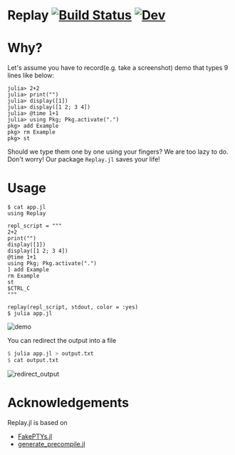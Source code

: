 # Replay [![Build Status](https://github.com/AtelierArith/Replay.jl/actions/workflows/CI.yml/badge.svg?branch=main)](https://github.com/AtelierArith/Replay.jl/actions/workflows/CI.yml?query=branch%3Amain) [![Dev](https://img.shields.io/badge/docs-dev-blue.svg)](https://AtelierArith.github.io/Replay.jl/dev)

# Why?

Let's assume you have to record(e.g. take a screenshot) demo that types 9 lines like below:

```
julia> 2+2
julia> print("")
julia> display([1])
julia> display([1 2; 3 4])
julia> @time 1+1
julia> using Pkg; Pkg.activate(".")
pkg> add Example
pkg> rm Example
pkg> st
```

Should we type them one by one using your fingers? We are too lazy to do.
Don't worry! Our package `Replay.jl` saves your life!

# Usage

```console
$ cat app.jl
using Replay

repl_script = """
2+2
print("")
display([1])
display([1 2; 3 4])
@time 1+1
using Pkg; Pkg.activate(".")
] add Example
rm Example
st
$CTRL_C
"""

replay(repl_script, stdout, color = :yes)
$ julia app.jl
```

![demo](https://user-images.githubusercontent.com/16760547/141813986-d662f944-3377-40ca-872e-b2796dbc3102.gif)


You can redirect the output into a file

```julia
$ julia app.jl > output.txt
$ cat output.txt
```

![redirect_output](https://user-images.githubusercontent.com/16760547/141814010-ac335f23-1348-4cba-8f17-6fdf4621efe9.gif)

# Acknowledgements

Replay.jl is based on 

- [FakePTYs.jl](https://github.com/JuliaLang/julia/blob/v1.6.3/test/testhelpers/FakePTYs.jl)
- [generate_precompile.jl](https://github.com/JuliaLang/julia/blob/v1.6.3/contrib/generate_precompile.jl)